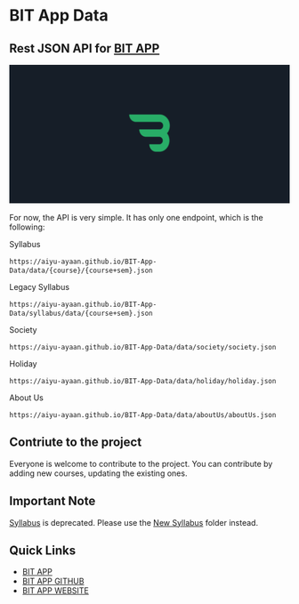 # BIT App Data

## Rest JSON API for [BIT APP](https://bitapp.page.link/playStore)
![Preview alt](/preview.png)

For now, the API is very simple. It has only one endpoint, which is the following:

Syllabus 
```
https://aiyu-ayaan.github.io/BIT-App-Data/data/{course}/{course+sem}.json
```
Legacy Syllabus 
```
https://aiyu-ayaan.github.io/BIT-App-Data/syllabus/data/{course+sem}.json
```

Society 
```
https://aiyu-ayaan.github.io/BIT-App-Data/data/society/society.json
```

Holiday
```
https://aiyu-ayaan.github.io/BIT-App-Data/data/holiday/holiday.json
```

About Us
```
https://aiyu-ayaan.github.io/BIT-App-Data/data/aboutUs/aboutUs.json
```

## Contriute to the project
Everyone is welcome to contribute to the project. You can contribute by adding new courses, updating the existing ones.

## Important Note
[Syllabus](./syllabus/) is deprecated. Please use the [New Syllabus](./data/syllabus/) folder instead.


## Quick Links
- [BIT APP](https://bitapp.page.link/playStore)
- [BIT APP GITHUB](https://bitapp.page.link/BIT)
- [BIT APP WEBSITE](https://bitapp.page.link/bitByAiyu)
